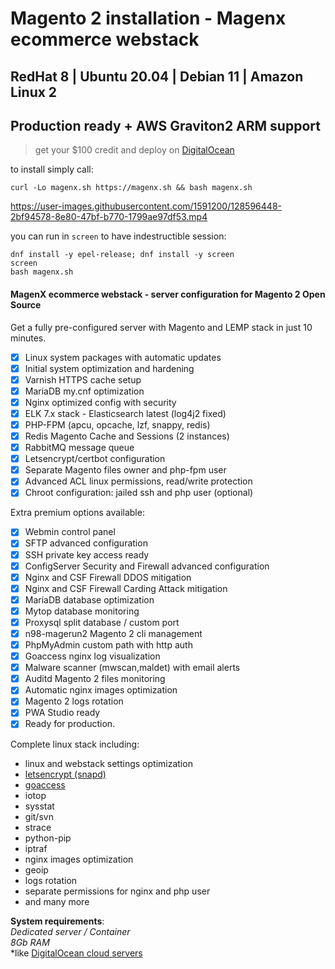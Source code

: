 # Magento 2 installation - Magenx ecommerce webstack  
## RedHat 8 | Ubuntu 20.04 | Debian 11 | Amazon Linux 2

## Production ready + AWS Graviton2 ARM support

> get your $100 credit and deploy on [DigitalOcean](https://m.do.co/c/ccc5d115377f)

to install simply call:  

```
curl -Lo magenx.sh https://magenx.sh && bash magenx.sh
```  
https://user-images.githubusercontent.com/1591200/128596448-2bf94578-8e80-47bf-b770-1799ae97df53.mp4  

you can run in `screen` to have indestructible session:

```
dnf install -y epel-release; dnf install -y screen
screen
bash magenx.sh
```


#### MagenX ecommerce webstack - server configuration for Magento 2 Open Source  
Get a fully pre-configured server with Magento and LEMP stack in just 10 minutes.  

- [x] Linux system packages with automatic updates
- [x] Initial system optimization and hardening
- [x] Varnish HTTPS cache setup
- [x] MariaDB my.cnf optimization
- [x] Nginx optimized config with security
- [x] ELK 7.x stack - Elasticsearch latest (log4j2 fixed)
- [x] PHP-FPM (apcu, opcache, lzf, snappy, redis)
- [x] Redis Magento Cache and Sessions (2 instances)
- [x] RabbitMQ message queue
- [x] Letsencrypt/certbot configuration
- [x] Separate Magento files owner and php-fpm user
- [x] Advanced ACL linux permissions, read/write protection
- [x] Chroot configuration: jailed ssh and php user (optional)
  
Extra premium options available:  
  
- [x] Webmin control panel
- [x] SFTP advanced configuration
- [x] SSH private key access ready
- [x] ConfigServer Security and Firewall advanced configuration
- [x] Nginx and CSF Firewall DDOS mitigation
- [x] Nginx and CSF Firewall Carding Attack mitigation
- [x] MariaDB database optimization
- [x] Mytop database monitoring
- [x] Proxysql split database / custom port
- [x] n98-magerun2 Magento 2 cli management
- [x] PhpMyAdmin custom path with http auth
- [x] Goaccess nginx log visualization
- [x] Malware scanner (mwscan,maldet) with email alerts
- [x] Auditd Magento 2 files monitoring
- [x] Automatic nginx images optimization
- [x] Magento 2 logs rotation
- [x] PWA Studio ready
- [x] Ready for production.

Complete linux stack including: <br/>
- linux and webstack settings optimization
- [letsencrypt (snapd)](https://certbot.eff.org/lets-encrypt/snap-other)
- [goaccess](http://rt.goaccess.io)
- iotop
- sysstat
- git/svn
- strace
- python-pip
- iptraf
- nginx images optimization
- geoip
- logs rotation
- separate permissions for nginx and php user
- and many more


**System requirements**:<br/>
*Dedicated server / Container*<br/>
*8Gb RAM*<br/>
*like [DigitalOcean cloud servers](https://m.do.co/c/ccc5d115377f)

